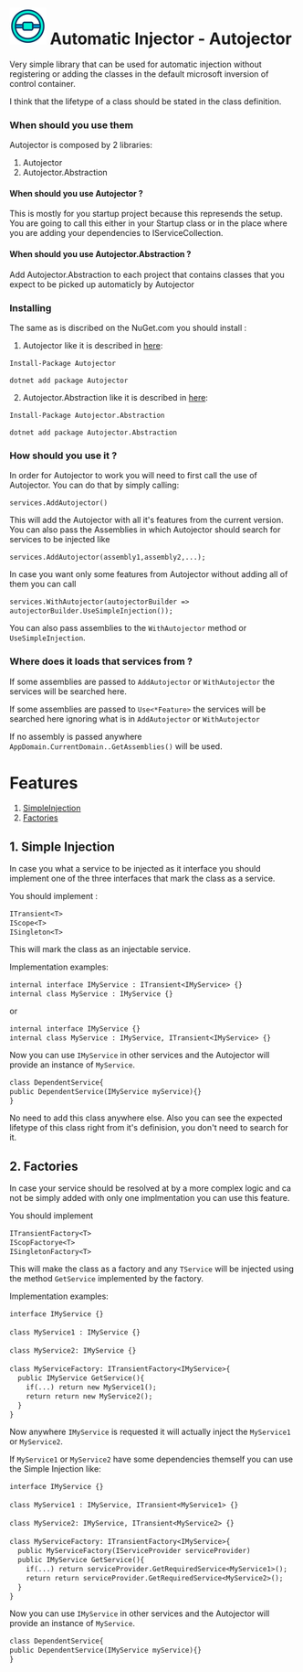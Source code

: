 

# ![Autojector](https://github.com/Net-splash/Autojector/blob/main/autojector-icon.png) Automatic Injector - Autojector

Very simple library that can be used for automatic injection without registering or adding the classes in the default microsoft inversion of control container.

I think that the lifetype of a class should be stated in the class definition.

### When should you use them

Autojector is composed by 2 libraries:
1. Autojector
2. Autojector.Abstraction

#### When should you use Autojector ?
This is mostly for you startup project because this represends the setup.
You are going to call this either in your Startup class or in the place where you are adding your dependencies to IServiceCollection.

#### When should you use Autojector.Abstraction ?
Add Autojector.Abstraction to each project that contains classes that you expect to be picked up automaticly by Autojector

### Installing

The same as is discribed on the NuGet.com you should install :
1. Autojector like it is described in [here](https://www.nuget.org/packages/Autojector/):
```
Install-Package Autojector
```
```
dotnet add package Autojector
```
2. Autojector.Abstraction like it is described in [here](https://www.nuget.org/packages/Autojector.Abstraction/):
```
Install-Package Autojector.Abstraction
```
```
dotnet add package Autojector.Abstraction
```

### How should you use it ?

In order for Autojector to work you will need to first call the use of Autojector.
You can do that by simply calling:
```
services.AddAutojector()
```
This will add the Autojector with all it's features from the current version.
You can also pass the Assemblies in which Autojector should search for services to be injected like 
```
services.AddAutojector(assembly1,assembly2,...);
```
In case you want only some features from Autojector without adding all of them you can call
```
services.WithAutojector(autojectorBuilder => autojectorBuilder.UseSimpleInjection());
```
You can also pass assemblies to the `WithAutojector` method or `UseSimpleInjection`. 

### Where does it loads that services from ?

If some assemblies are passed to `AddAutojector` or `WithAutojector` the services will be searched here.

If some assemblies are passed to `Use<*Feature>` the services will be searched here ignoring what is in `AddAutojector` or `WithAutojector`

If no assembly is passed anywhere `AppDomain.CurrentDomain..GetAssemblies()` will be used.

# Features

1. [SimpleInjection](https://github.com/Net-splash/Autojector/blob/main/README.md#1-simple-injection)
2. [Factories](https://github.com/Net-splash/Autojector/blob/main/README.md#2-factories)

## 1. Simple Injection

In case you what a service to be injected as it interface you should implement one of the three interfaces that mark the class as a service.

You should implement : 
```
ITransient<T>
IScope<T>
ISingleton<T>
```
This will mark the class as an injectable service.

Implementation examples:
```
internal interface IMyService : ITransient<IMyService> {}
internal class MyService : IMyService {}
```
or 

```
internal interface IMyService {}
internal class MyService : IMyService, ITransient<IMyService> {}
```
Now you can use `IMyService` in other services and the Autojector will provide an instance of `MyService`.

```
class DependentService{
public DependentService(IMyService myService){}
}
```

No need to add this class anywhere else. Also you can see the expected lifetype of this class right from it's definision, you don't need to search for it.

## 2. Factories

In case your service should be resolved at by a more complex logic and ca not be simply added with only one implmentation you can use this feature.

You should implement 
```
ITransientFactory<T>
IScopFactorye<T>
ISingletonFactory<T>
```
This will make the class as a factory and any `TService` will be injected using the method `GetService` implemented by the factory.

Implementation examples:
```
interface IMyService {}

class MyService1 : IMyService {}

class MyService2: IMyService {}

class MyServiceFactory: ITransientFactory<IMyService>{
  public IMyService GetService(){
    if(...) return new MyService1();
    return return new MyService2();
  }
}
```
Now anywhere `IMyService` is requested it will actually inject the `MyService1` or `MyService2`.

If `MyService1` or `MyService2` have some dependencies themself you can use the Simple Injection like: 
```
interface IMyService {}

class MyService1 : IMyService, ITransient<MyService1> {}

class MyService2: IMyService, ITransient<MyService2> {}

class MyServiceFactory: ITransientFactory<IMyService>{
  public MyServiceFactory(IServiceProvider serviceProvider)
  public IMyService GetService(){
    if(...) return serviceProvider.GetRequiredService<MyService1>();
    return return serviceProvider.GetRequiredService<MyService2>();
  }
}
```
Now you can use `IMyService` in other services and the Autojector will provide an instance of `MyService`.

```
class DependentService{
public DependentService(IMyService myService){}
}
```
